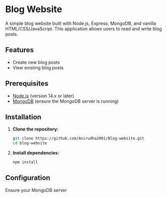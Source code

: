 # Blog Website

A simple blog website built with Node.js, Express, MongoDB, and vanilla HTML/CSS/JavaScript. This application allows users to read and write blog posts.

## Features

- Create new blog posts
- View existing blog posts


## Prerequisites

- [Node.js](https://nodejs.org/) (version 14.x or later)
- [MongoDB](https://www.mongodb.com/) (ensure the MongoDB server is running)

## Installation

1. **Clone the repository:**

    ```bash
    git clone https://github.com/Anirudha2001/Blog-website.git
    cd blog-website
    ```

2. **Install dependencies:**

    ```bash
    npm install
    ```

## Configuration

Ensure your MongoDB server
